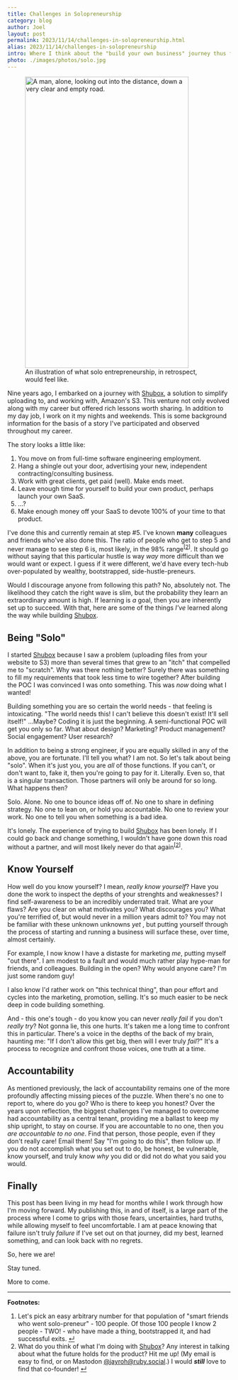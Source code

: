```yaml
---
title: Challenges in Solopreneurship
category: blog
author: Joel
layout: post
permalink: 2023/11/14/challenges-in-solopreneurship.html
alias: 2023/11/14/challenges-in-solopreneurship
intro: Where I think about the "build your own business" journey thus far
photo: ./images/photos/solo.jpg
---
```


<figure class="photo-with-caption">
  <picture>
    <!--[if IE 9]><video style="display: none;"><![endif]-->
    <source srcset="{% imgproxy_url path: "/images/photos/solo.jpg", resizing_type: 'fill', width: 1344, format: 'avif' %}" type="image/avif" media="(min-width: 413px)" />
    <source srcset="{% imgproxy_url path: "/images/photos/solo.jpg", resizing_type: 'fill', width: 1344, format: 'webp' %}" type="image/webp" media="(min-width: 413px)" />
    <source srcset="{% imgproxy_url path: "/images/photos/solo.jpg", resizing_type: 'fill', width: 738, format: 'avif' %}" type="image/avif" media="(max-width: 413px)" />
    <source srcset="{% imgproxy_url path: "/images/photos/solo.jpg", resizing_type: 'fill', width: 738, format: 'webp' %}" type="image/webp" media="(max-width: 413px)" />
    <!--[if IE 9]></video><![endif]-->
    <img src="{% imgproxy_url path: "/images/photos/solo.jpg", resizing_type: 'fill', width: 738 %}"
      decoding="async"
      alt="A man, alone, looking out into the distance, down a very clear and empty road."
      width="369"
      height="656" />
  </picture>

  <figcaption>
    An illustration of what solo entrepreneurship, in retrospect, would feel like.
  </figcaption>
</figure>

Nine years ago, I embarked on a journey with [Shubox](https://shubox.io), a
solution to simplify uploading to, and working with, Amazon's S3. This venture
not only evolved along with my career but offered rich lessons worth sharing. In
addition to my day job, I work on it my nights and weekends. This is some
background information for the basis of a story I've participated and observed
throughout my career.

The story looks a little like:

1.  You move on from full-time software engineering employment.
2.  Hang a shingle out your door, advertising your new, independent contracting/consulting business.
3.  Work with great clients, get paid (well). Make ends meet.
4.  Leave enough time for yourself to build your own product, perhaps launch your own SaaS.
5.  ...?
6.  Make enough money off your SaaS to devote 100% of your time to that product.

I've done this and currently remain at step #5. I've known **many**
colleagues and friends who've also done this. The ratio of people who get to
step 5 and never manage to see step 6 is, most likely, in the 98%
range<sup>[<a href="#foot-1" name="source-1">2</a>]</sup>. It should go without
saying that this particular hustle is way *way* more difficult than we
would want or expect. I guess if it were different, we'd have every tech-hub
over-populated by wealthy, bootstrapped, side-hustle-preneurs.

Would I discourage anyone from following this path? No, absolutely not. The
likelihood they catch the right wave is slim, but the probability they learn an
extraordinary amount is high. If learning is *a* goal, then you are inherently
set up to succeed. With that, here are some of the things *I've* learned along
the way while building [Shubox](https://shubox.io).

## Being "Solo"

I started [Shubox](https://shubox.io) because I saw a problem (uploading files
from your website to S3) more than several times that grew to an "itch" that
compelled me to "scratch". Why was there nothing better? Surely there was
something to fill my requirements that took less time to wire together? After
building the POC I was convinced I was onto something. This was *now* doing what
I wanted!

Building something you are so certain the world needs - that feeling is
intoxicating. "The world needs this! I can't believe this doesn't exist! It'll
sell itself!" ...Maybe? Coding it is just the beginning. A semi-functional POC
will get you only so far. What about design? Marketing? Product management?
Social engagement? User research?

In addition to being a strong engineer, if you are equally skilled in any of
the above, you are fortunate. I'll tell you what? I am not. So let's talk about
being "solo". When it's just you, you are *all* of those functions. If you
can't, or don't want to, fake it, then you're going to pay for it. Literally.
Even so, that is a singular transaction. Those partners will only be around for
so long. What happens then?

Solo. Alone. No one to bounce ideas off of. No one to share in defining
strategy. No one to lean on, or hold you accountable. No one to review your work.
No one to tell you when something is a bad idea.

It's lonely. The experience of trying to build [Shubox](https://shubox.io) has
been lonely. If I could go back and change something, I wouldn't have gone down
this road without a partner, and will most likely never do that again<sup>[<a
href="#foot-2" name="source-2">2</a>]</sup>.

## Know Yourself

How well do you know yourself? I mean, *really know yourself*? Have you done
the work to inspect the depths of your strenghts and weaknesses? I find
self-awareness to be an incredibly underrated trait. What are your flaws? Are
you clear on what motivates you? What discourages you? What you're terrified
of, but would never in a million years admit to? You may not be familiar with
these unknown unknowns *yet* , but putting yourself through the process of
starting and running a business will surface these, over time, almost
certainly.

For example, I now know I have a distaste for marketing *me*, putting myself
"out there". I am modest to a fault and would much rather play hype-man for
friends, and colleagues. Building in the open? Why would anyone care? I'm just
some random guy!

I also know I'd rather work on "this technical thing", than pour effort and
cycles into the marketing, promotion, selling. It's so much easier to be neck
deep in code building something.

And - this one's tough - do you know you can never *really fail* if you don't
*really try*? Not gonna lie, this one hurts. It's taken me a long time to
confront this in particular. There's a voice in the depths of the back of my
brain, haunting me: "If I don't allow this get big, then will I ever truly
*fail*?" It's a process to recognize and confront those voices, one truth at a
time.

## Accountability

As mentioned previously, the lack of accountability remains one of
the more profoundly affecting missing pieces of the puzzle. When there's no one
to report to, where do you go? Who is there to keep you honest? Over the years
upon reflection, the biggest challenges I've managed to overcome had
accountability as a central tenant, providing me a ballast to keep my
ship upright, to stay on course. If you are accountable to no one, then you *are
accountable to no one*. Find that person, those people, even if they don't
really care! Email them! Say "I'm going to do this", then follow up. If you
do not accomplish what you set out to do, be honest, be vulnerable, know
yourself, and truly know *why* you did or did not do what you said you would.

## Finally

This post has been living in my head for months while I work through how I'm
moving forward. My publishing this, in and of itself, is a large part of the
process where I come to grips with those fears, uncertainties, hard truths,
while allowing myself to feel uncomfortable. I am at peace knowing that failure
isn't truly _failure_ if I've set out on that journey, did my best, learned
something, and can look back with no regrets.

So, here we are!

Stay tuned.

More to come.

***

**Footnotes:**

1. <a name="foot-1"></a>Let's pick an easy arbitrary number for that population
   of "smart friends who went solo-preneur" - 100 people. Of those 100 people I
   know 2 people - TWO! - who have made a thing, bootstrapped it, and had
   successful exits. <a href="#source-1">&crarr;</a>
2. <a name="foot-2"></a>What do you think of what I'm doing with
   [Shubox](https://shubox.io)? Any interest in talking about what the future
   holds for the product? Hit me up! (My email is easy to find, or on Mastodon
   [@jayroh@ruby.social](https://ruby.social/@jayroh).) I would ***still***
   love to find that co-founder! <a href="#source-2">&crarr;</a>
